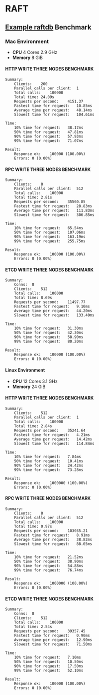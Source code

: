 # RAFT

## [Example raftdb](https://hslam.com/git/x/raft/src/master/example/raftdb "raftdb") Benchmark
### Mac Environment
* **CPU** 4 Cores 2.9 GHz
* **Memory** 8 GiB

#### HTTP WRITE THREE NODES BENCHMARK
```
Summary:
	Clients:	200
	Parallel calls per client:	1
	Total calls:	100000
	Total time:	24.09s
	Requests per second:	4151.37
	Fastest time for request:	10.85ms
	Average time per request:	48.14ms
	Slowest time for request:	104.61ms

Time:
	10%	time for request:	38.17ms
	50%	time for request:	47.81ms
	90%	time for request:	57.93ms
	99%	time for request:	71.07ms

Result:
	Response ok:	100000 (100.00%)
	Errors:	0 (0.00%)
```

#### RPC WRITE THREE NODES BENCHMARK
```
Summary:
	Clients:	8
	Parallel calls per client:	512
	Total calls:	100000
	Total time:	2.81s
	Requests per second:	35560.85
	Fastest time for request:	28.83ms
	Average time per request:	111.83ms
	Slowest time for request:	306.85ms

Time:
	10%	time for request:	65.54ms
	50%	time for request:	107.06ms
	90%	time for request:	163.19ms
	99%	time for request:	255.75ms

Result:
	Response ok:	100000 (100.00%)
	Errors:	0 (0.00%)
```
#### ETCD WRITE THREE NODES BENCHMARK
```
Summary:
	Conns:	8
	Clients:	512
	Total calls:	100000
	Total time:	8.69s
	Requests per second:	11497.77
	Fastest time for request:	9.10ms
	Average time per request:	44.20ms
	Slowest time for request:	133.40ms

Time:
	10%	time for request:	31.30ms
	50%	time for request:	42.30ms
	90%	time for request:	58.90ms
	99%	time for request:	80.20ms

Result:
	Response ok:	100000 (100.00%)
	Errors:	0 (0.00%)
```
#### Linux Environment
* **CPU** 12 Cores 3.1 GHz
* **Memory** 24 GiB

#### HTTP WRITE THREE NODES BENCHMARK
```
Summary:
	Clients:	512
	Parallel calls per client:	1
	Total calls:	100000
	Total time:	2.84s
	Requests per second:	35241.64
	Fastest time for request:	4.21ms
	Average time per request:	14.42ms
	Slowest time for request:	114.84ms

Time:
	10%	time for request:	7.84ms
	50%	time for request:	10.41ms
	90%	time for request:	24.42ms
	99%	time for request:	73.28ms

Result:
	Response ok:	1000000 (100.00%)
	Errors:	0 (0.00%)
```

#### RPC WRITE THREE NODES BENCHMARK
```
Summary:
	Clients:	8
	Parallel calls per client:	512
	Total calls:	100000
	Total time:	0.97s
	Requests per second:	103035.21
	Fastest time for request:	8.91ms
	Average time per request:	38.82ms
	Slowest time for request:	88.05ms

Time:
	10%	time for request:	21.52ms
	50%	time for request:	38.90ms
	90%	time for request:	54.88ms
	99%	time for request:	76.74ms

Result:
	Response ok:	1000000 (100.00%)
	Errors:	0 (0.00%)
```

#### ETCD WRITE THREE NODES BENCHMARK
```
Summary:
	Conns:	8
	Clients:	512
	Total calls:	100000
	Total time:	2.54s
	Requests per second:	39357.45
	Fastest time for request:	0.90ms
	Average time per request:	12.90ms
	Slowest time for request:	71.50ms

Time:
	10%	time for request:	7.10ms
	50%	time for request:	10.50ms
	90%	time for request:	17.50ms
	99%	time for request:	52.10ms

Result:
	Response ok:	100000 (100.00%)
	Errors:	0 (0.00%)
```